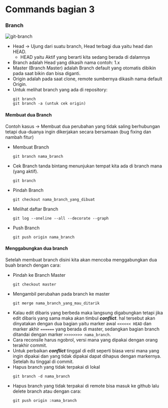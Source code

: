 Commands bagian 3
=================

### Branch
![git-branch](https://github.com/helmiz/git-commands/blob/master/img/git-branch.png)
- Head -> Ujung dari suatu branch, Head terbagi dua yaitu head dan HEAD.
  * HEAD yaitu Aktif yang berarti kita sedang berada di dalamnya
- Branch adalah Head yang dikasih nama contoh: 1.x
- Master (Branch Master) adalah Branch default yang otomatis dibikin pada saat bikin dan bisa diganti.
- Origin adalah pada saat clone, remote sumbernya dikasih nama default Origin.
- Untuk melihat branch yang ada di repository:
  ```
  git branch
  git branch -a (untuk cek origin)
  ```

#### Membuat dua Branch
Contoh kasus -> Membuat dua perubahan yang tidak saling berhubungan tetapi dua-duanya ingin dikerjakan secara bersamaan (bug fixing dan nambah fitur)
- Membuat Branch
	```
	git branch nama_branch
	```
- Cek Branch
     tanda bintang menunjukan tempat kita ada di branch mana (yang aktif).
	```
	git branch
	```
- Pindah Branch
	```
	git checkout nama_branch_yang_dibuat
	```
- Melihat daftar Branch
	```
	git log --oneline --all --decorate --graph
	```
- Push Branch
	```
	git push origin nama_branch
	```

#### Menggabungkan dua branch
Setelah membuat branch disini kita akan mencoba menggabungkan dua buah branch dengan cara:
- Pindah ke Branch Master
	```
	git checkout master
	```
- Mengambil perubahan pada branch ke master
	```
	git merge nama_branch_yang_mau_ditarik
	```
- Kalau edit dibaris yang berbeda maka langsung digabungkan tetapi jika edit dibaris yang sama maka akan timbul _**conflict**_. hal tersebut akan dinyatakan dengan dua bagian yaitu marker awal `<<<<<< HEAD` dan marker akhir `======` yang berada di master, sedangkan bagian branch ditandai dengan marker `>>>>>>>> nama_branch`.
- Cara reconsile harus ngobrol, versi mana yang dipakai dengan orang terakhir commit.
- Untuk perbaikan _**conflict**_ tinggal di edit seperti biasa versi mana yang ingin dipakai dan yang tidak dipakai dapat dihapus dengan markernya. Setelah itu tinggal di commit.
- Hapus branch yang tidak terpakai di lokal
	```
	git branch -d nama_branch
	```
- Hapus branch yang tidak terpakai di remote
bisa masuk ke github lalu delete branch atau dengan cara:
	```
	git push origin :nama_branch
	```

